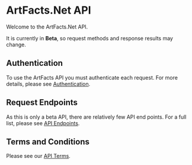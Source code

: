 ArtFacts.Net API
===================

Welcome to the ArtFacts.Net API. 

It is currently in **Beta**, so request methods and response results may change.

## Authentication

To use the ArtFacts API you must authenticate each request. For more details, please see [Authentication](authentication.md).

## Request Endpoints

As this is only a beta API, there are relatively few API end points. For a full list, please see [API Endpoints](endpoints.md).

## Terms and Conditions

Please see our [API Terms](TERMS.md).